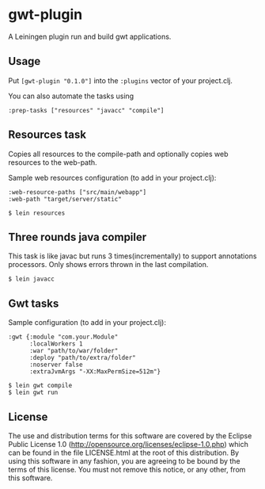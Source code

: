 # gwt-plugin

A Leiningen plugin run and build gwt applications.

## Usage

Put `[gwt-plugin "0.1.0"]` into the `:plugins` vector of your project.clj.

You can also automate the tasks using

`:prep-tasks ["resources" "javacc" "compile"]`

## Resources task

Copies all resources to the compile-path and optionally copies web resources to the web-path.

Sample web resources configuration (to add in your project.clj):

```
:web-resource-paths ["src/main/webapp"]
:web-path "target/server/static"
```

    $ lein resources

## Three rounds java compiler

This task is like javac but runs 3 times(incrementally) to support annotations processors.
Only shows errors thrown in the last compilation.

    $ lein javacc

## Gwt tasks

Sample configuration (to add in your project.clj):

```
:gwt {:module "com.your.Module"
      :localWorkers 1
      :war "path/to/war/folder"
      :deploy "path/to/extra/folder"
      :noserver false
      :extraJvmArgs "-XX:MaxPermSize=512m"}
 ```

    $ lein gwt compile
    $ lein gwt run

## License

The use and distribution terms for this software are covered by the
Eclipse Public License 1.0 (http://opensource.org/licenses/eclipse-1.0.php)
which can be found in the file LICENSE.html at the root of this distribution.
By using this software in any fashion, you are agreeing to be bound by
the terms of this license.
You must not remove this notice, or any other, from this software.
